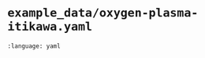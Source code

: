 # `example_data/oxygen-plasma-itikawa.yaml`

```{literalinclude} ../../../../../data/example_data/oxygen-plasma-itikawa.yaml
:language: yaml
```
